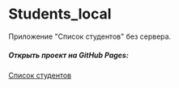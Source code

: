# Students_local
Приложение "Список студентов" без сервера.

##### Открыть проект на GitHub Pages:
[Список студентов](https://gresln.github.io/Students_local/)
